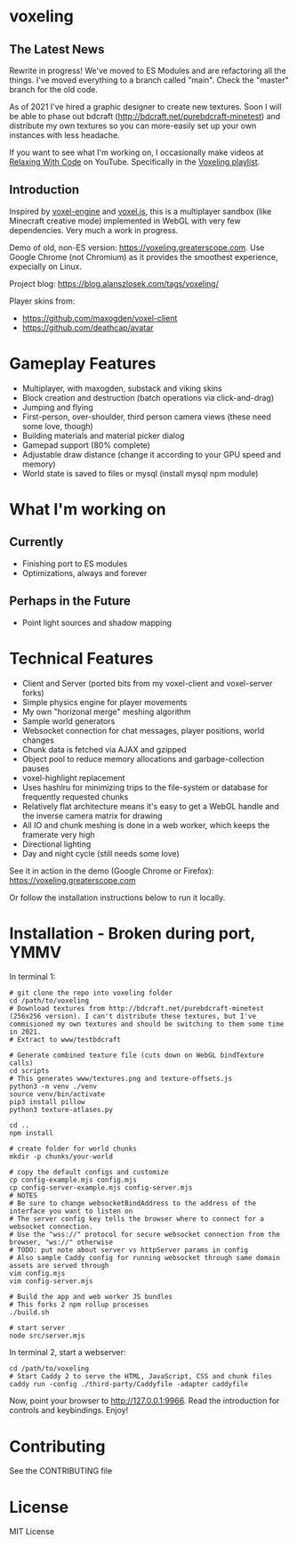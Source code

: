 voxeling
====

## The Latest News

Rewrite in progress! We've moved to ES Modules and are refactoring all the things. I've moved everything to a branch called "main". Check the "master" branch for the old code.

As of 2021 I've hired a graphic designer to create new textures. Soon I will be able to phase out bdcraft (http://bdcraft.net/purebdcraft-minetest) and distribute my own textures so you can more-easily set up your own instances with less headache.

If you want to see what I'm working on, I occasionally make videos at [Relaxing With Code](https://www.youtube.com/channel/UCtuuC26V9NnEcdSKpIP15hw) on YouTube. Specifically in the [Voxeling playlist](https://www.youtube.com/playlist?list=PLGonE3T1sorRgdHNBGhpjUojdChc5CSD0).

## Introduction

Inspired by [voxel-engine](https://github.com/maxogden/voxel-engine) and [voxel.js](http://voxeljs.com), this is a multiplayer sandbox (like Minecraft creative mode) implemented in WebGL with very few dependencies. Very much a work in progress.

Demo of old, non-ES version: https://voxeling.greaterscope.com. Use Google Chrome (not Chromium) as it provides the smoothest experience, expecially on Linux.

Project blog: https://blog.alanszlosek.com/tags/voxeling/

Player skins from:

* https://github.com/maxogden/voxel-client
* https://github.com/deathcap/avatar


# Gameplay Features

* Multiplayer, with maxogden, substack and viking skins
* Block creation and destruction (batch operations via click-and-drag)
* Jumping and flying
* First-person, over-shoulder, third person camera views (these need some love, though)
* Building materials and material picker dialog
* Gamepad support (80% complete)
* Adjustable draw distance (change it according to your GPU speed and memory)
* World state is saved to files or mysql (install mysql npm module)


# What I'm working on

## Currently

* Finishing port to ES modules
* Optimizations, always and forever

## Perhaps in the Future 

* Point light sources and shadow mapping

# Technical Features

* Client and Server (ported bits from my voxel-client and voxel-server forks)
* Simple physics engine for player movements
* My own "horizonal merge" meshing algorithm
* Sample world generators
* Websocket connection for chat messages, player positions, world changes
* Chunk data is fetched via AJAX and gzipped
* Object pool to reduce memory allocations and garbage-collection pauses
* voxel-highlight replacement
* Uses hashlru for minimizing trips to the file-system or database for frequently requested chunks
* Relatively flat architecture means it's easy to get a WebGL handle and the inverse camera matrix for drawing
* All IO and chunk meshing is done in a web worker, which keeps the framerate very high
* Directional lighting
* Day and night cycle (still needs some love)

See it in action in the demo (Google Chrome or Firefox): https://voxeling.greaterscope.com

Or follow the installation instructions below to run it locally.


# Installation - Broken during port, YMMV

In terminal 1:

```
# git clone the repo into voxeling folder
cd /path/to/voxeling
# Download textures from http://bdcraft.net/purebdcraft-minetest (256x256 version). I can't distribute these textures, but I've commisioned my own textures and should be switching to them some time in 2021.
# Extract to www/testbdcraft

# Generate combined texture file (cuts down on WebGL bindTexture calls)
cd scripts
# This generates www/textures.png and texture-offsets.js
python3 -m venv ./venv
source venv/bin/activate
pip3 install pillow
python3 texture-atlases.py

cd ..
npm install

# create folder for world chunks
mkdir -p chunks/your-world

# copy the default configs and customize
cp config-example.mjs config.mjs
cp config-server-example.mjs config-server.mjs
# NOTES
# Be sure to change websocketBindAddress to the address of the interface you want to listen on
# The server config key tells the browser where to connect for a websocket connection.
# Use the "wss://" protocol for secure websocket connection from the browser, "ws://" otherwise
# TODO: put note about server vs httpServer params in config
# Also sample Caddy config for running websocket through same domain assets are served through
vim config.mjs
vim config-server.mjs

# Build the app and web worker JS bundles
# This forks 2 npm rollup processes
./build.sh 

# start server
node src/server.mjs
```

In terminal 2, start a webserver:

```
cd /path/to/voxeling
# Start Caddy 2 to serve the HTML, JavaScript, CSS and chunk files
caddy run -config ./third-party/Caddyfile -adapter caddyfile
```

Now, point your browser to http://127.0.0.1:9966. Read the introduction for controls and keybindings. Enjoy!


Contributing
====

See the CONTRIBUTING file


License
====

MIT License
